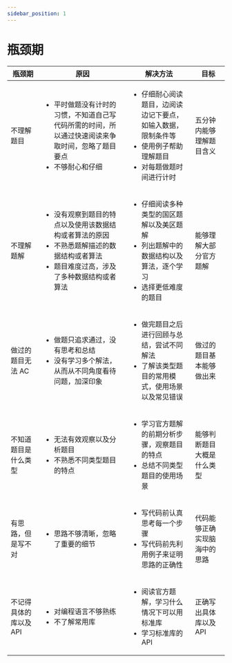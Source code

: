 ```yaml
---
sidebar_position: 1
---
```


# 瓶颈期

| 瓶颈期         | 原因 | 解决方法     | 目标     | 
| ---------      | ---- | -----------  | -------  |
| 不理解题目   | <ul><li>平时做题没有计时的习惯，不知道自己写代码所需的时间，所以通过快速阅读来争取时间，忽略了题目要点</li><li>不够耐心和仔细</li></ul>     |<ul><li>仔细耐心阅读题目，边阅读边记下要点，如输入数据，限制条件等</li><li>使用例子帮助理解题目</li><li>对每题做题时间进行计时</li></ul> | 五分钟内能够理解题目含义 |
| 不理解题解   | <ul><li>没有观察到题目的特点以及使用该数据结构或者算法的原因</li><li>不熟悉题解描述的数据结构或者算法</li><li>题目难度过高，涉及了多种数据结构或者算法</li></ul> | <ul><li>仔细阅读多种类型的国区题解以及美区题解</li><li>列出题解中的数据结构以及算法，逐个学习</li><li>选择更低难度的题目</li></ul> | 能够理解大部分官方题解 |
| 做过的题目无法 AC   | <ul><li>做题只追求通过，没有思考和总结</li><li>没有学习多个解法，从而从不同角度看待问题，加深印象</li></ul> | <ul><li>做完题目之后进行回顾与总结，尝试不同解法</li><li>了解该类型题目的常用模式，使用场景以及常见错误</li></ul> | 做过的题目基本能够做出来 |
| 不知道题目是什么类型   | <ul><li>无法有效观察以及分析题目</li><li>不熟悉不同类型题目的特点</li></ul> | <ul><li>学习官方题解的前期分析步骤，观察题目的特点</li><li>总结不同类型题目的使用场景</li></ul> | 能够判断题目大概是什么类型 |
| 有思路，但是写不对   | <ul><li>思路不够清晰，忽略了重要的细节</li></ul> | <ul><li>写代码前认真思考每一个步骤</li><li>写代码前先利用例子来证明思路的正确性</li></ul> | 代码能够正确实现脑海中的思路|
| 不记得具体的库以及 API   | <ul><li>对编程语言不够熟练</li><li>不了解常用库</li></ul> | <ul><li>阅读官方题解，学习什么情况下可以用标准库</li><li>学习标准库的 API</li></ul> | 正确写出具体库以及 API |

